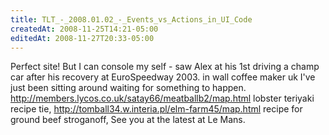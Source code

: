```yaml
---
title: TLT_-_2008.01.02_-_Events_vs_Actions_in_UI_Code
createdAt: 2008-11-25T14:21-05:00
editedAt: 2008-11-27T20:33-05:00
---
```


Perfect site! But I can console my self - saw Alex at his 1st driving a champ car after his recovery at EuroSpeedway 2003. in wall coffee maker uk I've just been sitting around waiting for something to happen. http://members.lycos.co.uk/satay66/meatballb2/map.html lobster teriyaki recipe tie, http://tomball34.w.interia.pl/elm-farm45/map.html recipe for ground beef stroganoff,  See you at the latest at Le Mans.

